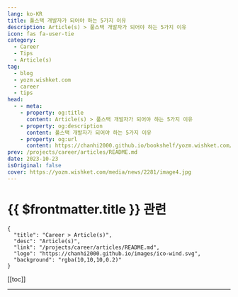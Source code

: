 ```yaml
---
lang: ko-KR
title: 풀스택 개발자가 되어야 하는 5가지 이유
description: Article(s) > 풀스택 개발자가 되어야 하는 5가지 이유
icon: fas fa-user-tie
category: 
  - Career
  - Tips
  - Article(s)
tag: 
  - blog
  - yozm.wishket.com
  - career
  - tips
head:
  - - meta:
    - property: og:title
      content: Article(s) > 풀스택 개발자가 되어야 하는 5가지 이유
    - property: og:description
      content: 풀스택 개발자가 되어야 하는 5가지 이유
    - property: og:url
      content: https://chanhi2000.github.io/bookshelf/yozm.wishket.com/2281.html
prev: /projects/career/articles/README.md
date: 2023-10-23
isOriginal: false
cover: https://yozm.wishket.com/media/news/2281/image4.jpg
---
```


# {{ $frontmatter.title }} 관련

```component VPCard
{
  "title": "Career > Article(s)",
  "desc": "Article(s)",
  "link": "/projects/career/articles/README.md",
  "logo": "https://chanhi2000.github.io/images/ico-wind.svg",
  "background": "rgba(10,10,10,0.2)"
}
```

[[toc]]

---

<SiteInfo
  name="풀스택 개발자가 되어야 하는 5가지 이유 | 요즘IT"
  desc="풀스택 개발자라는 말을 들으면 어떤 생각이 드시나요? ‘나와는 거리가 멀어. 하나도 하기 벅찬데 풀스택? 그렇게까지 하고 싶지 않아. 특별한 사람만 가능한 거야 그냥 하나라도 잘하자.’ 이런 생각을 한 번이라도 하셨다면 이 글을 정말 잘 클릭하셨습니다. 지금부터 말씀드릴 제 풀스택 개발 경험이 어쩌면 당신의 개발자 인생을 완전히 바꿔 놓을 수도 있거든요 :)"
  url="https://yozm.wishket.com/magazine/detail/2281/"
  logo="https://yozm.wishket.com/favicon.ico"
  preview="https://yozm.wishket.com/media/news/2281/image4.jpg"/>

<!-- TODO: 작성 -->

